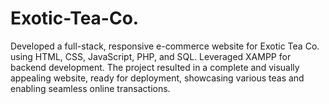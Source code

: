 # Exotic-Tea-Co.
Developed a full-stack, responsive e-commerce website for Exotic Tea Co. using HTML, CSS, JavaScript, PHP, and SQL. Leveraged XAMPP for backend development. The project resulted in a complete and visually appealing website, ready for deployment, showcasing various teas and enabling seamless online transactions.
